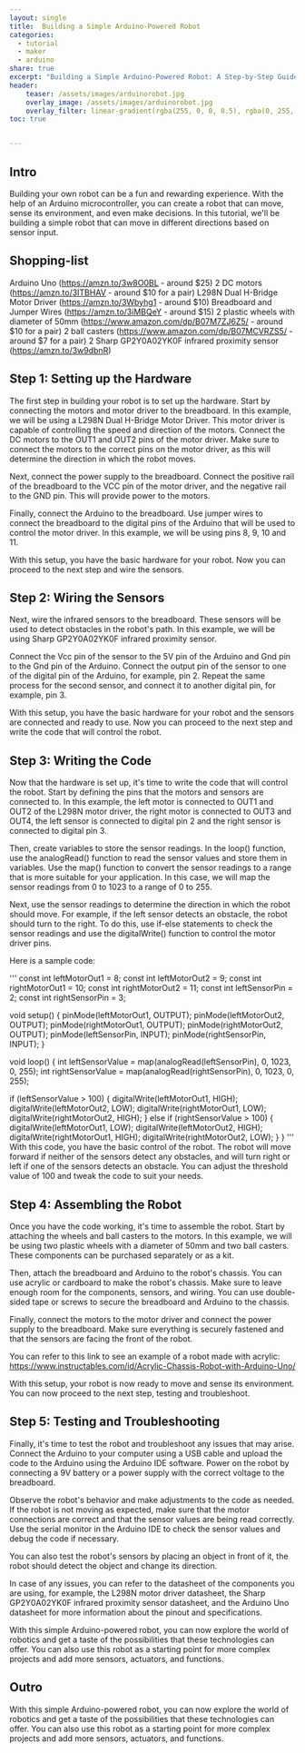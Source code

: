 ```yaml
---
layout: single
title:  Building a Simple Arduino-Powered Robot
categories:
  - tutorial
  - maker
  - arduino
share: true
excerpt: "Building a Simple Arduino-Powered Robot: A Step-by-Step Guide with Real Materials and Prices."
header:
    teaser: /assets/images/arduinorobot.jpg
    overlay_image: /assets/images/arduinorobot.jpg
    overlay_filter: linear-gradient(rgba(255, 0, 0, 0.5), rgba(0, 255, 255, 0.5))
toc: true


---
```

## Intro
Building your own robot can be a fun and rewarding experience. With the help of an Arduino microcontroller, you can create a robot that can move, sense its environment, and even make decisions. In this tutorial, we'll be building a simple robot that can move in different directions based on sensor input.

## Shopping-list
Arduino Uno (https://amzn.to/3w8O0BL - around $25)
2 DC motors (https://amzn.to/3ITBHAV - around $10 for a pair)
L298N Dual H-Bridge Motor Driver (https://amzn.to/3Wbyhg1 - around $10)
Breadboard and Jumper Wires (https://amzn.to/3iMBQeY - around $15)
2 plastic wheels with diameter of 50mm (https://www.amazon.com/dp/B07M7ZJ6Z5/ - around $10 for a pair)
2 ball casters (https://www.amazon.com/dp/B07MCVRZS5/ - around $7 for a pair)
2 Sharp GP2Y0A02YK0F infrared proximity sensor (https://amzn.to/3w9dbnR)

## Step 1: Setting up the Hardware

The first step in building your robot is to set up the hardware. Start by connecting the motors and motor driver to the breadboard. In this example, we will be using a L298N Dual H-Bridge Motor Driver. This motor driver is capable of controlling the speed and direction of the motors. Connect the DC motors to the OUT1 and OUT2 pins of the motor driver. Make sure to connect the motors to the correct pins on the motor driver, as this will determine the direction in which the robot moves.

Next, connect the power supply to the breadboard. Connect the positive rail of the breadboard to the VCC pin of the motor driver, and the negative rail to the GND pin. This will provide power to the motors.

Finally, connect the Arduino to the breadboard. Use jumper wires to connect the breadboard to the digital pins of the Arduino that will be used to control the motor driver. In this example, we will be using pins 8, 9, 10 and 11.

With this setup, you have the basic hardware for your robot. Now you can proceed to the next step and wire the sensors.

## Step 2: Wiring the Sensors

Next, wire the infrared sensors to the breadboard. These sensors will be used to detect obstacles in the robot's path. In this example, we will be using Sharp GP2Y0A02YK0F infrared proximity sensor.

Connect the Vcc pin of the sensor to the 5V pin of the Arduino and Gnd pin to the Gnd pin of the Arduino. Connect the output pin of the sensor to one of the digital pin of the Arduino, for example, pin 2. Repeat the same process for the second sensor, and connect it to another digital pin, for example, pin 3.

With this setup, you have the basic hardware for your robot and the sensors are connected and ready to use. Now you can proceed to the next step and write the code that will control the robot.

## Step 3: Writing the Code

Now that the hardware is set up, it's time to write the code that will control the robot. Start by defining the pins that the motors and sensors are connected to. In this example, the left motor is connected to OUT1 and OUT2 of the L298N motor driver, the right motor is connected to OUT3 and OUT4, the left sensor is connected to digital pin 2 and the right sensor is connected to digital pin 3.

Then, create variables to store the sensor readings. In the loop() function, use the analogRead() function to read the sensor values and store them in variables. Use the map() function to convert the sensor readings to a range that is more suitable for your application. In this case, we will map the sensor readings from 0 to 1023 to a range of 0 to 255.

Next, use the sensor readings to determine the direction in which the robot should move. For example, if the left sensor detects an obstacle, the robot should turn to the right. To do this, use if-else statements to check the sensor readings and use the digitalWrite() function to control the motor driver pins.

Here is a sample code:

'''
const int leftMotorOut1 = 8;
const int leftMotorOut2 = 9;
const int rightMotorOut1 = 10;
const int rightMotorOut2 = 11;
const int leftSensorPin = 2;
const int rightSensorPin = 3;

void setup() {
  pinMode(leftMotorOut1, OUTPUT);
  pinMode(leftMotorOut2, OUTPUT);
  pinMode(rightMotorOut1, OUTPUT);
  pinMode(rightMotorOut2, OUTPUT);
  pinMode(leftSensorPin, INPUT);
  pinMode(rightSensorPin, INPUT);
}

void loop() {
  int leftSensorValue = map(analogRead(leftSensorPin), 0, 1023, 0, 255);
  int rightSensorValue = map(analogRead(rightSensorPin), 0, 1023, 0, 255);

  if (leftSensorValue > 100) {
    digitalWrite(leftMotorOut1, HIGH);
    digitalWrite(leftMotorOut2, LOW);
    digitalWrite(rightMotorOut1, LOW);
    digitalWrite(rightMotorOut2, HIGH);
  } else if (rightSensorValue > 100) {
    digitalWrite(leftMotorOut1, LOW);
    digitalWrite(leftMotorOut2, HIGH);
    digitalWrite(rightMotorOut1, HIGH);
    digitalWrite(rightMotorOut2, LOW);
  }
}
'''
With this code, you have the basic control of the robot. The robot will move forward if neither of the sensors detect any obstacles, and will turn right or left if one of the sensors detects an obstacle. You can adjust the threshold value of 100 and tweak the code to suit your needs.

## Step 4: Assembling the Robot

Once you have the code working, it's time to assemble the robot. Start by attaching the wheels and ball casters to the motors. In this example, we will be using two plastic wheels with a diameter of 50mm and two ball casters. These components can be purchased separately or as a kit.

Then, attach the breadboard and Arduino to the robot's chassis. You can use acrylic or cardboard to make the robot's chassis. Make sure to leave enough room for the components, sensors, and wiring. You can use double-sided tape or screws to secure the breadboard and Arduino to the chassis.

Finally, connect the motors to the motor driver and connect the power supply to the breadboard. Make sure everything is securely fastened and that the sensors are facing the front of the robot.

You can refer to this link to see an example of a robot made with acrylic: https://www.instructables.com/id/Acrylic-Chassis-Robot-with-Arduino-Uno/

With this setup, your robot is now ready to move and sense its environment. You can now proceed to the next step, testing and troubleshoot.

## Step 5: Testing and Troubleshooting

Finally, it's time to test the robot and troubleshoot any issues that may arise. Connect the Arduino to your computer using a USB cable and upload the code to the Arduino using the Arduino IDE software. Power on the robot by connecting a 9V battery or a power supply with the correct voltage to the breadboard.

Observe the robot's behavior and make adjustments to the code as needed. If the robot is not moving as expected, make sure that the motor connections are correct and that the sensor values are being read correctly. Use the serial monitor in the Arduino IDE to check the sensor values and debug the code if necessary.

You can also test the robot's sensors by placing an object in front of it, the robot should detect the object and change its direction.

In case of any issues, you can refer to the datasheet of the components you are using, for example, the L298N motor driver datasheet, the Sharp GP2Y0A02YK0F infrared proximity sensor datasheet, and the Arduino Uno datasheet for more information about the pinout and specifications.

With this simple Arduino-powered robot, you can now explore the world of robotics and get a taste of the possibilities that these technologies can offer. You can also use this robot as a starting point for more complex projects and add more sensors, actuators, and functions.

## Outro
With this simple Arduino-powered robot, you can now explore the world of robotics and get a taste of the possibilities that these technologies can offer. You can also use this robot as a starting point for more complex projects and add more sensors, actuators, and functions.